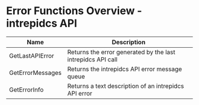 # Error Functions Overview - intrepidcs API

| Name             | Description                                                 |
| ---------------- | ----------------------------------------------------------- |
| GetLastAPIError  | Returns the error generated by the last intrepidcs API call |
| GetErrorMessages | Returns the intrepidcs API error message queue              |
| GetErrorInfo     | Returns a text description of an intrepidcs API error       |
